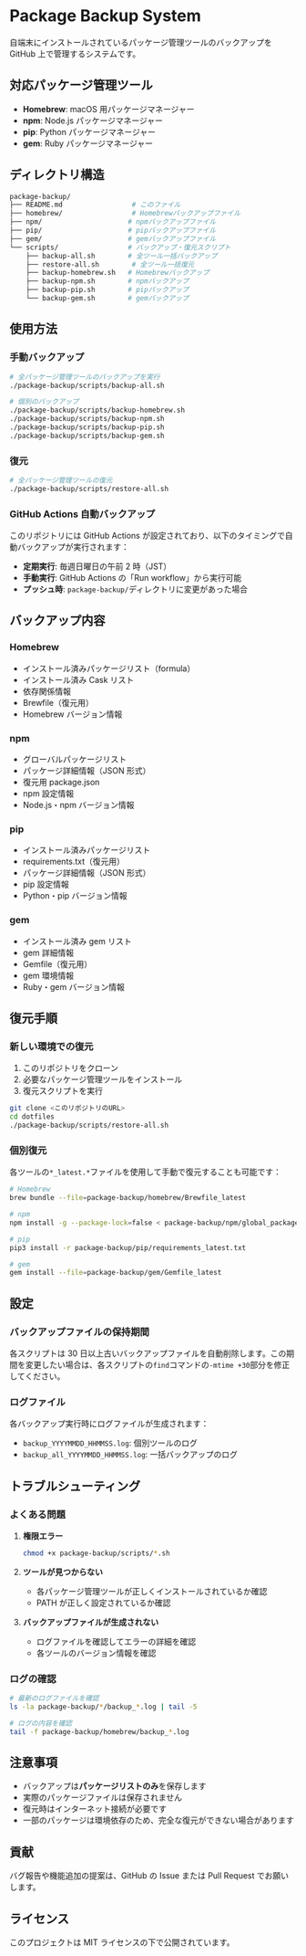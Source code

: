 # Package Backup System

自端末にインストールされているパッケージ管理ツールのバックアップを GitHub 上で管理するシステムです。

## 対応パッケージ管理ツール

- **Homebrew**: macOS 用パッケージマネージャー
- **npm**: Node.js パッケージマネージャー
- **pip**: Python パッケージマネージャー
- **gem**: Ruby パッケージマネージャー

## ディレクトリ構造

```bash
package-backup/
├── README.md                 # このファイル
├── homebrew/                 # Homebrewバックアップファイル
├── npm/                     # npmバックアップファイル
├── pip/                     # pipバックアップファイル
├── gem/                     # gemバックアップファイル
└── scripts/                 # バックアップ・復元スクリプト
    ├── backup-all.sh        # 全ツール一括バックアップ
    ├── restore-all.sh        # 全ツール一括復元
    ├── backup-homebrew.sh   # Homebrewバックアップ
    ├── backup-npm.sh        # npmバックアップ
    ├── backup-pip.sh        # pipバックアップ
    └── backup-gem.sh        # gemバックアップ
```

## 使用方法

### 手動バックアップ

```bash
# 全パッケージ管理ツールのバックアップを実行
./package-backup/scripts/backup-all.sh

# 個別のバックアップ
./package-backup/scripts/backup-homebrew.sh
./package-backup/scripts/backup-npm.sh
./package-backup/scripts/backup-pip.sh
./package-backup/scripts/backup-gem.sh
```

### 復元

```bash
# 全パッケージ管理ツールの復元
./package-backup/scripts/restore-all.sh
```

### GitHub Actions 自動バックアップ

このリポジトリには GitHub Actions が設定されており、以下のタイミングで自動バックアップが実行されます：

- **定期実行**: 毎週日曜日の午前 2 時（JST）
- **手動実行**: GitHub Actions の「Run workflow」から実行可能
- **プッシュ時**: `package-backup/`ディレクトリに変更があった場合

## バックアップ内容

### Homebrew

- インストール済みパッケージリスト（formula）
- インストール済み Cask リスト
- 依存関係情報
- Brewfile（復元用）
- Homebrew バージョン情報

### npm

- グローバルパッケージリスト
- パッケージ詳細情報（JSON 形式）
- 復元用 package.json
- npm 設定情報
- Node.js・npm バージョン情報

### pip

- インストール済みパッケージリスト
- requirements.txt（復元用）
- パッケージ詳細情報（JSON 形式）
- pip 設定情報
- Python・pip バージョン情報

### gem

- インストール済み gem リスト
- gem 詳細情報
- Gemfile（復元用）
- gem 環境情報
- Ruby・gem バージョン情報

## 復元手順

### 新しい環境での復元

1. このリポジトリをクローン
2. 必要なパッケージ管理ツールをインストール
3. 復元スクリプトを実行

```bash
git clone <このリポジトリのURL>
cd dotfiles
./package-backup/scripts/restore-all.sh
```

### 個別復元

各ツールの`*_latest.*`ファイルを使用して手動で復元することも可能です：

```bash
# Homebrew
brew bundle --file=package-backup/homebrew/Brewfile_latest

# npm
npm install -g --package-lock=false < package-backup/npm/global_packages_restore_latest.json

# pip
pip3 install -r package-backup/pip/requirements_latest.txt

# gem
gem install --file=package-backup/gem/Gemfile_latest
```

## 設定

### バックアップファイルの保持期間

各スクリプトは 30 日以上古いバックアップファイルを自動削除します。この期間を変更したい場合は、各スクリプトの`find`コマンドの`-mtime +30`部分を修正してください。

### ログファイル

各バックアップ実行時にログファイルが生成されます：

- `backup_YYYYMMDD_HHMMSS.log`: 個別ツールのログ
- `backup_all_YYYYMMDD_HHMMSS.log`: 一括バックアップのログ

## トラブルシューティング

### よくある問題

1. **権限エラー**

   ```bash
   chmod +x package-backup/scripts/*.sh
   ```

2. **ツールが見つからない**

   - 各パッケージ管理ツールが正しくインストールされているか確認
   - PATH が正しく設定されているか確認

3. **バックアップファイルが生成されない**
   - ログファイルを確認してエラーの詳細を確認
   - 各ツールのバージョン情報を確認

### ログの確認

```bash
# 最新のログファイルを確認
ls -la package-backup/*/backup_*.log | tail -5

# ログの内容を確認
tail -f package-backup/homebrew/backup_*.log
```

## 注意事項

- バックアップは**パッケージリストのみ**を保存します
- 実際のパッケージファイルは保存されません
- 復元時はインターネット接続が必要です
- 一部のパッケージは環境依存のため、完全な復元ができない場合があります

## 貢献

バグ報告や機能追加の提案は、GitHub の Issue または Pull Request でお願いします。

## ライセンス

このプロジェクトは MIT ライセンスの下で公開されています。
